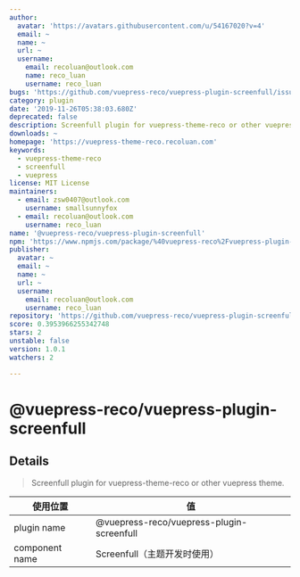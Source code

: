 ```yaml
---
author:
  avatar: 'https://avatars.githubusercontent.com/u/54167020?v=4'
  email: ~
  name: ~
  url: ~
  username:
    email: recoluan@outlook.com
    name: reco_luan
    username: reco_luan
bugs: 'https://github.com/vuepress-reco/vuepress-plugin-screenfull/issues'
category: plugin
date: '2019-11-26T05:38:03.680Z'
deprecated: false
description: Screenfull plugin for vuepress-theme-reco or other vuepress theme
downloads: ~
homepage: 'https://vuepress-theme-reco.recoluan.com'
keywords:
  - vuepress-theme-reco
  - screenfull
  - vuepress
license: MIT License
maintainers:
  - email: zsw0407@outlook.com
    username: smallsunnyfox
  - email: recoluan@outlook.com
    username: reco_luan
name: '@vuepress-reco/vuepress-plugin-screenfull'
npm: 'https://www.npmjs.com/package/%40vuepress-reco%2Fvuepress-plugin-screenfull'
publisher:
  avatar: ~
  email: ~
  name: ~
  url: ~
  username:
    email: recoluan@outlook.com
    username: reco_luan
repository: 'https://github.com/vuepress-reco/vuepress-plugin-screenfull'
score: 0.3953966255342748
stars: 2
unstable: false
version: 1.0.1
watchers: 2

---
```


# @vuepress-reco/vuepress-plugin-screenfull

## Details

> Screenfull plugin for vuepress-theme-reco or other vuepress theme.

|使用位置|值|
|-|-|
|plugin name|@vuepress-reco/vuepress-plugin-screenfull|
|component name|Screenfull（主题开发时使用）|


